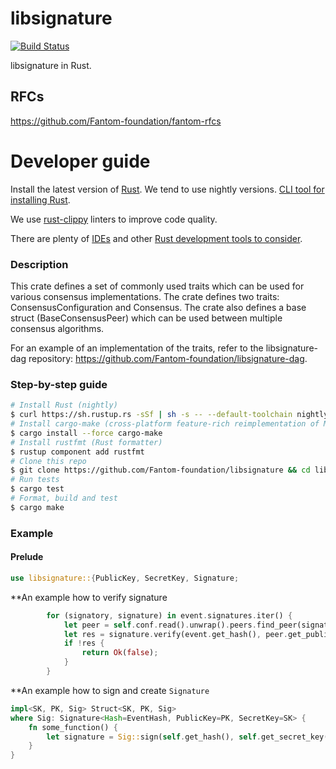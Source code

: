 libsignature
============
[![Build Status](https://travis-ci.org/Fantom-foundation/libsignature.svg?branch=master)](https://travis-ci.org/Fantom-foundation/libsignature)

libsignature in Rust.

## RFCs

https://github.com/Fantom-foundation/fantom-rfcs

# Developer guide

Install the latest version of [Rust](https://www.rust-lang.org). We tend to use nightly versions. [CLI tool for installing Rust](https://rustup.rs).

We use [rust-clippy](https://github.com/rust-lang-nursery/rust-clippy) linters to improve code quality.

There are plenty of [IDEs](https://areweideyet.com) and other [Rust development tools to consider](https://github.com/rust-unofficial/awesome-rust#development-tools).

### Description

This crate defines a set of commonly used traits which can be used for various consensus
implementations. The crate defines two traits: ConsensusConfiguration and Consensus. The crate
also defines a base struct (BaseConsensusPeer) which can be used between multiple consensus algorithms.

For an example of an implementation of the traits, refer to the libsignature-dag repository:
https://github.com/Fantom-foundation/libsignature-dag.

### Step-by-step guide
```bash
# Install Rust (nightly)
$ curl https://sh.rustup.rs -sSf | sh -s -- --default-toolchain nightly
# Install cargo-make (cross-platform feature-rich reimplementation of Make)
$ cargo install --force cargo-make
# Install rustfmt (Rust formatter)
$ rustup component add rustfmt
# Clone this repo
$ git clone https://github.com/Fantom-foundation/libsignature && cd libsignature
# Run tests
$ cargo test
# Format, build and test
$ cargo make
```

### Example

#### Prelude
``` rust
use libsignature::{PublicKey, SecretKey, Signature;
```

**An example how to verify signature
``` rust
        for (signatory, signature) in event.signatures.iter() {
            let peer = self.conf.read().unwrap().peers.find_peer(signatory)?;
            let res = signature.verify(event.get_hash(), peer.get_public_key())?;
            if !res {
                return Ok(false);
            }
        }
```

**An example how to sign and create `Signature`
```rust
impl<SK, PK, Sig> Struct<SK, PK, Sig>
where Sig: Signature<Hash=EventHash, PublicKey=PK, SecretKey=SK> {
    fn some_function() {
        let signature = Sig::sign(self.get_hash(), self.get_secret_key());
    }
}
```